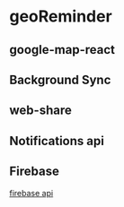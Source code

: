# geoReminder

## google-map-react
[](https://github.com/google-map-react/google-map-react)

## Background Sync  
[](https://developers.google.com/web/updates/2015/12/background-sync)

## web-share

[](https://github.com/WICG/web-share/blob/master/docs/explainer.md)

## Notifications api
[](https://notifications.spec.whatwg.org/)

## Firebase
[firebase api](https://www.npmjs.com/package/redux-firestore)